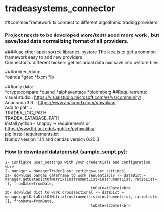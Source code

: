 # tradeasystems_connector <br>
##common framework to  connect to different algorithmic trading providers
### Project needs to be developed more/test/ need more work , but save/load data normalizing format of all providers.
####use other open source libraries: pystore 
The idea is to get a common framework easy to add new providers<br>
Connector to different brokers
get historical data and save into pystore files


###brokers/data:<br>
    *oanda
    *gdax
    *fxcm
    *ib

###only data:<br>
    *cryptocompare
    *quandl
    *alphavantage
    *bloomberg
##Requirements:
	visual studio:: https://visualstudio.microsoft.com/es/vs/community/<br>
	Anaconda 3.6 :: https://www.anaconda.com/download<br>
	Add to path   ::<br>
	    TRADEA_LOG_PATH<br>
	    TRADEA_DATABASE_PATH<br>
	install python - snappy -> requirements or https://www.lfd.uci.edu/~gohlke/pythonlibs/<br>
	pip install requirements.txt<br>
	Numpy version 1.14 and pandas version 0.20.3<br>
	
### How to download data/persist (sample_script.py):<br>
    1- Configure user_settings with your credentials and configuration <br>
    2- manager = ManagerTrader(user_settings=user_settings)
    3a- download pandas dataframe to work sequentially -> dataDict = manager.getDataDictOfMatrix(instrumentList=instrumentList, ratioList=[], fromDate=fromDate,
                                           toDate=toDate)<br>
    3b- download dict to work crosssectional -> dataDict = manager.getDataDictOfMatrix(instrumentList=instrumentList, ratioList=[], fromDate=fromDate,
                                           toDate=toDate)<br>


